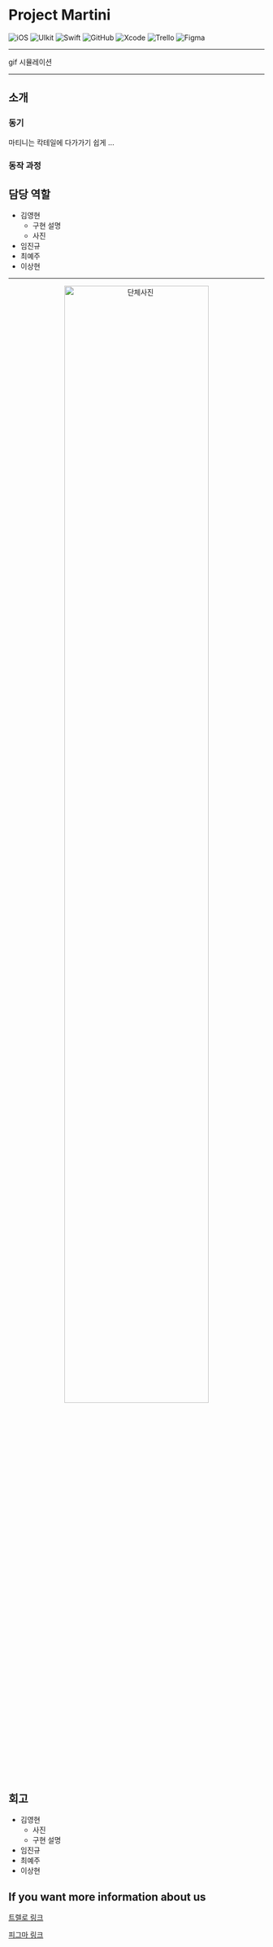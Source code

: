 # Project Martini

![iOS](https://img.shields.io/badge/-000000?style=flat&logo=ios)  ![UIkit](https://img.shields.io/badge/UIkit-000000?style=flat&logo=UIkit) ![Swift](https://img.shields.io/badge/Swift-000000?style=flat&logo=Swift)   ![GitHub](https://img.shields.io/badge/-GitHub-181717?style=flat-square&logo=github)    ![Xcode](https://img.shields.io/badge/-Xcode-000000?style=flat-square&logo=Xcode) ![Trello](https://img.shields.io/badge/-Trello-000000?style=flat&logo=Trello) ![Figma](https://img.shields.io/badge/-Figma-000000?style=flat&logo=Figma)


---

gif 시뮬레이션

---

## 소개

### 동기

마티니는 칵테일에 다가가기 쉽게 ...

### 동작 과정



## 담당 역할

- 김영현
  - 구현 설명
  - 사진
- 임진규
- 최예주
- 이상현

---
<p align="center">
<img src="https://user-images.githubusercontent.com/80687913/135737067-38d682c7-4454-42f9-b703-14337cbdd313.jpeg" alt="단체사진" width="75%">
</p>


## 회고

- 김영현
  - 사진
  - 구현 설명
- 임진규
- 최예주
- 이상현

## If you want more information about us

[트렐로 링크](https://trello.com/b/qcapcQKI "트렐로")

[피그마 링크](https://www.figma.com/file/Re7BHjB9KWIdsmY3EFdwzt/Project-Martini?node-id=0%3A1)

